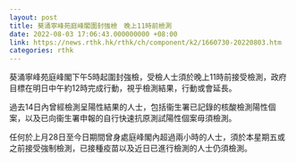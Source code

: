 ```yaml
---
layout: post
title: 葵涌寧峰苑庭峰閣圍封強檢　晚上11時前檢測
date: 2022-08-03 17:06:43.000000000 +08:00
link: https://news.rthk.hk/rthk/ch/component/k2/1660730-20220803.htm
categories: rthk
---
```


葵涌寧峰苑庭峰閣下午5時起圍封強檢，受檢人士須於晚上11時前接受檢測，政府目標在明日中午約12時完成行動，視乎檢測結果，行動或會延長。
 
過去14日內曾經檢測呈陽性結果的人士，包括衞生署已記錄的核酸檢測陽性個案，以及已向衞生署申報的自行快速抗原測試陽性個案毋須檢測。
 
任何於上月28日至今日期間曾身處庭峰閣內超過兩小時的人士，須於本星期五或之前接受強制檢測，已接種疫苗以及近日已進行檢測的人士仍須檢測。
